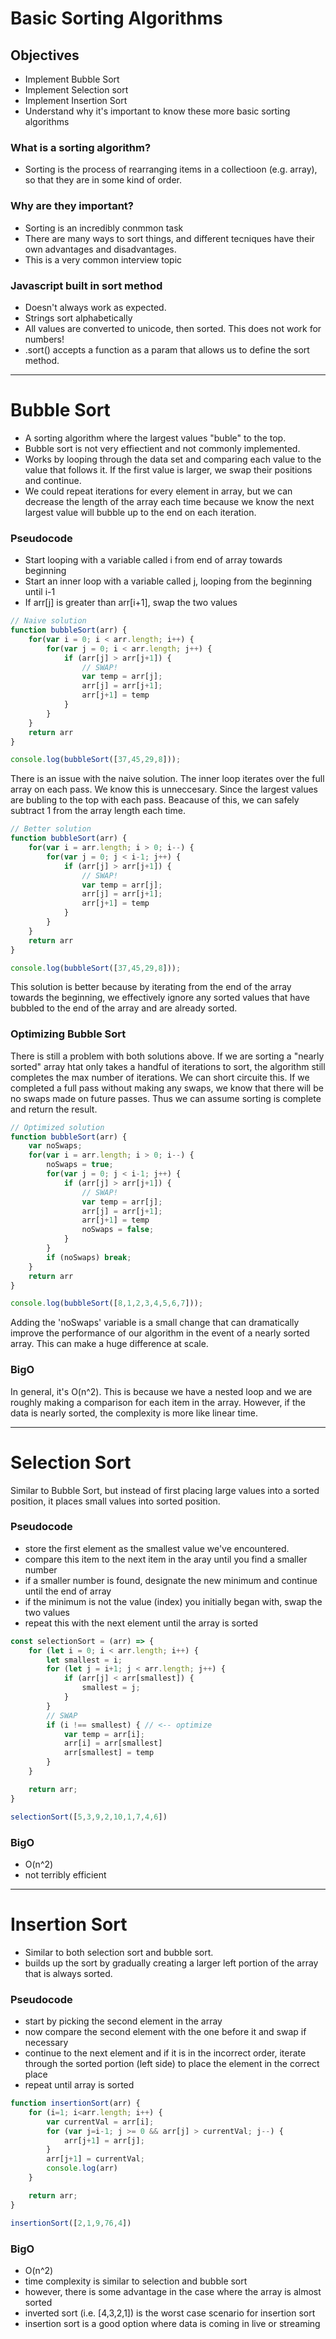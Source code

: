 # Basic Sorting Algorithms

## Objectives
- Implement Bubble Sort
- Implement Selection sort
- Implement Insertion Sort
- Understand why it's important to know these more basic sorting algorithms

### What is a sorting algorithm?
- Sorting is the process of rearranging items in a collectioon (e.g. array), so that they are in some kind of order.

### Why are they important?
- Sorting is an incredibly conmmon task
- There are many ways to sort things, and different tecniques have their own advantages and disadvantages.
- This is a very common interview topic

### Javascript built in sort method
- Doesn't always work as expected.
- Strings sort alphabetically
- All values are converted to unicode, then sorted. This does not work for numbers!
- .sort() accepts a function as a param that allows us to define the sort method.

---
# Bubble Sort
- A sorting algorithm where the largest values "buble" to the top.
- Bubble sort is not very effiectient and not commonly implemented.
- Works by looping through the data set and comparing each value to the value that follows it. If the first value is larger, we swap their positions and continue.
- We could repeat iterations for every element in array, but we can decrease the length of the array each time because we know the next largest value will bubble up to the end on each iteration.

### Pseudocode
- Start looping with a variable called i from end of array towards beginning
- Start an inner loop with a variable called j, looping from the beginning until i-1
- If arr[j] is greater than arr[i+1], swap the two values

```javascript
// Naive solution
function bubbleSort(arr) {
    for(var i = 0; i < arr.length; i++) {
        for(var j = 0; i < arr.length; j++) {
            if (arr[j] > arr[j+1]) {
                // SWAP!
                var temp = arr[j];
                arr[j] = arr[j+1];
                arr[j+1] = temp
            }
        }
    }
    return arr
}

console.log(bubbleSort([37,45,29,8]));
```
There is an issue with the naive solution. The inner loop iterates over the full array on each pass. We know this is unneccesary. Since the largest values are bubling to the top with each pass. Beacause of this, we can safely subtract 1 from the array length each time.

```javascript
// Better solution
function bubbleSort(arr) {
    for(var i = arr.length; i > 0; i--) {
        for(var j = 0; j < i-1; j++) {
            if (arr[j] > arr[j+1]) {
                // SWAP!
                var temp = arr[j];
                arr[j] = arr[j+1];
                arr[j+1] = temp
            }
        }
    }
    return arr
}

console.log(bubbleSort([37,45,29,8]));
```
This solution is better because by iterating from the end of the array towards the beginning, we effectively ignore any sorted values that have bubbled to the end of the array and are already sorted.

### Optimizing Bubble Sort

There is still a problem with both solutions above. If we are sorting a "nearly sorted" array htat only takes a handful of iterations to sort, the algorithm still completes the max number of iterations. We can short circuite this. If we completed a full pass without making any swaps, we know that there will be no swaps made on future passes. Thus we can assume sorting is complete and return the result.

```javascript
// Optimized solution
function bubbleSort(arr) {
    var noSwaps;
    for(var i = arr.length; i > 0; i--) {
        noSwaps = true;
        for(var j = 0; j < i-1; j++) {
            if (arr[j] > arr[j+1]) {
                // SWAP!
                var temp = arr[j];
                arr[j] = arr[j+1];
                arr[j+1] = temp
                noSwaps = false;
            }
        }
        if (noSwaps) break;
    }
    return arr
}

console.log(bubbleSort([8,1,2,3,4,5,6,7]));
```

Adding the 'noSwaps' variable is a small change that can dramatically improve the performance of our algorithm in the event of a nearly sorted array. This can make a huge difference at scale.

### BigO

In general, it's O(n^2). This is because we have a nested loop and we are roughly making a comparison for each item in the array. However, if the data is nearly sorted, the complexity is more like linear time. 

---
# Selection Sort

Similar to Bubble Sort, but instead of first placing large values into a sorted position, it places small values into sorted position.

### Pseudocode
- store the first element as the smallest value we've encountered.
- compare this item to the next item in the aray until you find a smaller number
- if a smaller number is found, designate the new minimum and continue until the end of array
- if the minimum is not the value (index) you initially began with, swap the two values
- repeat this with the next element until the array is sorted

```javascript
const selectionSort = (arr) => {
    for (let i = 0; i < arr.length; i++) {
        let smallest = i;
        for (let j = i+1; j < arr.length; j++) {
            if (arr[j] < arr[smallest]) {
                smallest = j;
            }
        }
        // SWAP
        if (i !== smallest) { // <-- optimize
            var temp = arr[i];
            arr[i] = arr[smallest]
            arr[smallest] = temp
        }
    }

    return arr;
}

selectionSort([5,3,9,2,10,1,7,4,6])
```

### BigO

- O(n^2)
- not terribly efficient

---
# Insertion Sort

- Similar to both selection sort and bubble sort.
- builds up the sort by gradually creating a larger left portion of the array that is always sorted.

### Pseudocode

- start by picking the second element in the array
- now compare the second element with the one before it and swap if necessary
- continue to the next element and if it is in the incorrect order, iterate through the sorted portion (left side) to place the element in the correct place
- repeat until array is sorted

```javascript
function insertionSort(arr) {
    for (i=1; i<arr.length; i++) {
        var currentVal = arr[i];
        for (var j=i-1; j >= 0 && arr[j] > currentVal; j--) {
            arr[j+1] = arr[j];
        }
        arr[j+1] = currentVal;
        console.log(arr)
    }

    return arr;
}

insertionSort([2,1,9,76,4])
```

### BigO
- O(n^2)
- time complexity is similar to selection and bubble sort
- however, there is some advantage in the case where the array is almost sorted
- inverted sort (i.e. [4,3,2,1]) is the worst case scenario for insertion sort
- insertion sort is a good option where data is coming in live or streaming
